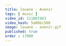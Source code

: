```yaml
---
title: louane - Avenir
tags: [ music ]
video_id: 111867463
video_hash: 5a06bc508
image: louane - avenir.gif
published: true
order : 17000
---
```

